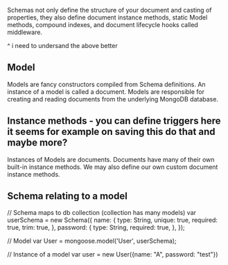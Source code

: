 Schemas not only define the structure of your document and casting of properties, they also define document instance methods, static Model methods, compound indexes, and document lifecycle hooks called middleware.

^ i need to undersand the above better


## Model

Models are fancy constructors compiled from Schema definitions. An instance of a model is called a document. Models are responsible for creating and reading documents from the underlying MongoDB database.


## Instance methods - you can define triggers here it seems for example on saving this do that and maybe more?

Instances of Models are documents. Documents have many of their own built-in instance methods. We may also define our own custom document instance methods.



## Schema relating to a model

// Schema maps to db collection (collection has many models)
var userSchema = new Schema({
  name: {
    type: String,
    unique: true,
    required: true,
    trim: true,
  },
  password: {
    type: String,
    required: true,
  },
});

// Model
var User = mongoose.model('User', userSchema);

// Instance of a model
var user = new User({name: "A", password: "test"})


